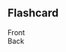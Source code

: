 ## Flashcard

<link rel="stylesheet" href="{{ '/assets/css/flashcard.css?v=' | append: site.github.build_revision | relative_url }}">

<div class="flip-card" id="flipcard">
  <div class="flip-card-inner" id="inner-flipcard">
    <div class="flip-card-front">
      Front
    </div>
    <div class="flip-card-back">
      Back
    </div>
  </div>
</div>

<script>
  document.getElementById("inner-flipcard").onclick = () => {
    document.getElementById("inner-flipcard").classList.toggle("flipped")
  }
</script>

<style>
</style>
